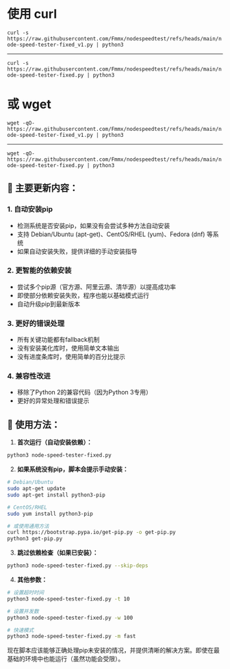 # 使用 curl
```curl -s https://raw.githubusercontent.com/Fmmx/nodespeedtest/refs/heads/main/node-speed-tester-fixed_v1.py | python3```
***
```curl -s https://raw.githubusercontent.com/Fmmx/nodespeedtest/refs/heads/main/node-speed-tester-fixed.py | python3```

# 或 wget
```wget -qO- https://raw.githubusercontent.com/Fmmx/nodespeedtest/refs/heads/main/node-speed-tester-fixed_v1.py | python3```
***
```wget -qO- https://raw.githubusercontent.com/Fmmx/nodespeedtest/refs/heads/main/node-speed-tester-fixed.py | python3```

## 🔧 主要更新内容：

### 1. **自动安装pip** 
- 检测系统是否安装pip，如果没有会尝试多种方法自动安装
- 支持 Debian/Ubuntu (apt-get)、CentOS/RHEL (yum)、Fedora (dnf) 等系统
- 如果自动安装失败，提供详细的手动安装指导

### 2. **更智能的依赖安装**
- 尝试多个pip源（官方源、阿里云源、清华源）以提高成功率
- 即使部分依赖安装失败，程序也能以基础模式运行
- 自动升级pip到最新版本

### 3. **更好的错误处理**
- 所有关键功能都有fallback机制
- 没有安装美化库时，使用简单文本输出
- 没有进度条库时，使用简单的百分比提示

### 4. **兼容性改进**
- 移除了Python 2的兼容代码（因为Python 3专用）
- 更好的异常处理和错误提示

## 📝 使用方法：

1. **首次运行（自动安装依赖）：**
```bash
python3 node-speed-tester-fixed.py
```

2. **如果系统没有pip，脚本会提示手动安装：**
```bash
# Debian/Ubuntu
sudo apt-get update
sudo apt-get install python3-pip

# CentOS/RHEL
sudo yum install python3-pip

# 或使用通用方法
curl https://bootstrap.pypa.io/get-pip.py -o get-pip.py
python3 get-pip.py
```

3. **跳过依赖检查（如果已安装）：**
```bash
python3 node-speed-tester-fixed.py --skip-deps
```

4. **其他参数：**
```bash
# 设置超时时间
python3 node-speed-tester-fixed.py -t 10

# 设置并发数
python3 node-speed-tester-fixed.py -w 100

# 快速模式
python3 node-speed-tester-fixed.py -m fast
```

现在脚本应该能够正确处理pip未安装的情况，并提供清晰的解决方案。即使在最基础的环境中也能运行（虽然功能会受限）。
